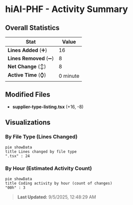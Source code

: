 # hiAI-PHF - Activity Summary 

## Overall Statistics

| Stat                   | Value                                                             |
| ---------------------- | ----------------------------------------------------------------- |
| **Lines Added** (➕)   | 16                                          |
| **Lines Removed** (➖) | 8                                        |
| **Net Change** (↕)    | 8                |
| **Active Time** (⌚)   | 0 minute |


## Modified Files
- **supplier-type-listing.tsx** (+16, -8)

## Visualizations

### By File Type (Lines Changed)

```mermaid
pie showData
title Lines changed by file type
".tsx" : 24
```

### By Hour (Estimated Activity Count)

```mermaid
pie showData
title Coding activity by hour (count of changes)
"00h" : 3
```


> **Last Updated:** 9/5/2025, 12:48:29 AM